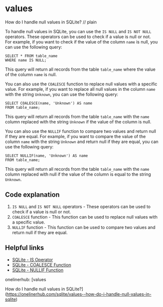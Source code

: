 # values

How do I handle null values in SQLite?
// plain

To handle null values in SQLite, you can use the `IS NULL` and `IS NOT NULL` operators. These operators can be used to check if a value is null or not. For example, if you want to check if the value of the column `name` is null, you can use the following query:

```
SELECT * FROM table_name
WHERE name IS NULL;
```

This query will return all records from the table `table_name` where the value of the column `name` is null.

You can also use the `COALESCE` function to replace null values with a specific value. For example, if you want to replace all null values in the column `name` with the string `Unknown`, you can use the following query:

```
SELECT COALESCE(name, 'Unknown') AS name
FROM table_name;
```

This query will return all records from the table `table_name` with the `name` column replaced with the string `Unknown` if the value of the column is null.

You can also use the `NULLIF` function to compare two values and return null if they are equal. For example, if you want to compare the value of the column `name` with the string `Unknown` and return null if they are equal, you can use the following query:

```
SELECT NULLIF(name, 'Unknown') AS name
FROM table_name;
```

This query will return all records from the table `table_name` with the `name` column replaced with null if the value of the column is equal to the string `Unknown`.

## Code explanation


1. `IS NULL` and `IS NOT NULL` operators - These operators can be used to check if a value is null or not.
2. `COALESCE` function - This function can be used to replace null values with a specific value.
3. `NULLIF` function - This function can be used to compare two values and return null if they are equal.

## Helpful links

- [SQLite - IS Operator](https://www.sqlitetutorial.net/sqlite-is-operator/)
- [SQLite - COALESCE Function](https://www.sqlitetutorial.net/sqlite-coalesce/)
- [SQLite - NULLIF Function](https://www.sqlitetutorial.net/sqlite-nullif/)

onelinerhub: [values

How do I handle null values in SQLite?](https://onelinerhub.com/sqlite/values--how-do-i-handle-null-values-in-sqlite)